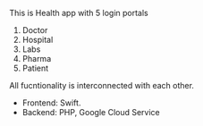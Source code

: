 This is Health app with 5 login portals
1. Doctor
2. Hospital
3. Labs
4. Pharma
5. Patient

All fucntionality is interconnected with each other.

- Frontend: Swift.
- Backend: PHP, Google Cloud Service
